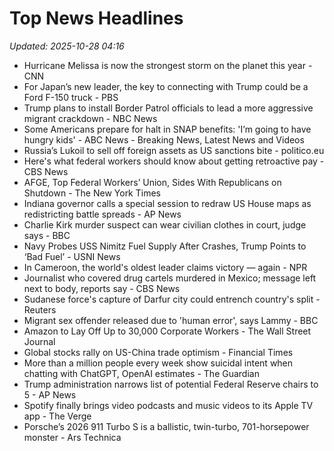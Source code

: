 # Top News Headlines

_Updated: 2025-10-28 04:16_

- Hurricane Melissa is now the strongest storm on the planet this year - CNN
- For Japan’s new leader, the key to connecting with Trump could be a Ford F-150 truck - PBS
- Trump plans to install Border Patrol officials to lead a more aggressive migrant crackdown - NBC News
- Some Americans prepare for halt in SNAP benefits: 'I’m going to have hungry kids' - ABC News - Breaking News, Latest News and Videos
- Russia’s Lukoil to sell off foreign assets as US sanctions bite - politico.eu
- Here's what federal workers should know about getting retroactive pay - CBS News
- AFGE, Top Federal Workers’ Union, Sides With Republicans on Shutdown - The New York Times
- Indiana governor calls a special session to redraw US House maps as redistricting battle spreads - AP News
- Charlie Kirk murder suspect can wear civilian clothes in court, judge says - BBC
- Navy Probes USS Nimitz Fuel Supply After Crashes, Trump Points to ‘Bad Fuel’ - USNI News
- In Cameroon, the world's oldest leader claims victory — again - NPR
- Journalist who covered drug cartels murdered in Mexico; message left next to body, reports say - CBS News
- Sudanese force's capture of Darfur city could entrench country's split - Reuters
- Migrant sex offender released due to 'human error', says Lammy - BBC
- Amazon to Lay Off Up to 30,000 Corporate Workers - The Wall Street Journal
- Global stocks rally on US-China trade optimism - Financial Times
- More than a million people every week show suicidal intent when chatting with ChatGPT, OpenAI estimates - The Guardian
- Trump administration narrows list of potential Federal Reserve chairs to 5 - AP News
- Spotify finally brings video podcasts and music videos to its Apple TV app - The Verge
- Porsche’s 2026 911 Turbo S is a ballistic, twin-turbo, 701-horsepower monster - Ars Technica
